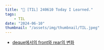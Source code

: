 ```yaml
---
title: "📝 [TIL] 240610 Today I Learned."
tags:
    - TIL
date: "2024-06-10"
thumbnail: "/assets/img/thumbnail/TIL.jpeg"
---
```


- [deque에서의 front와 rear의 변화](https://www.devkobe24.com/Backend/AnD/2024-06-10-ChangeBetweenFrontAndRearInDeque.html)
